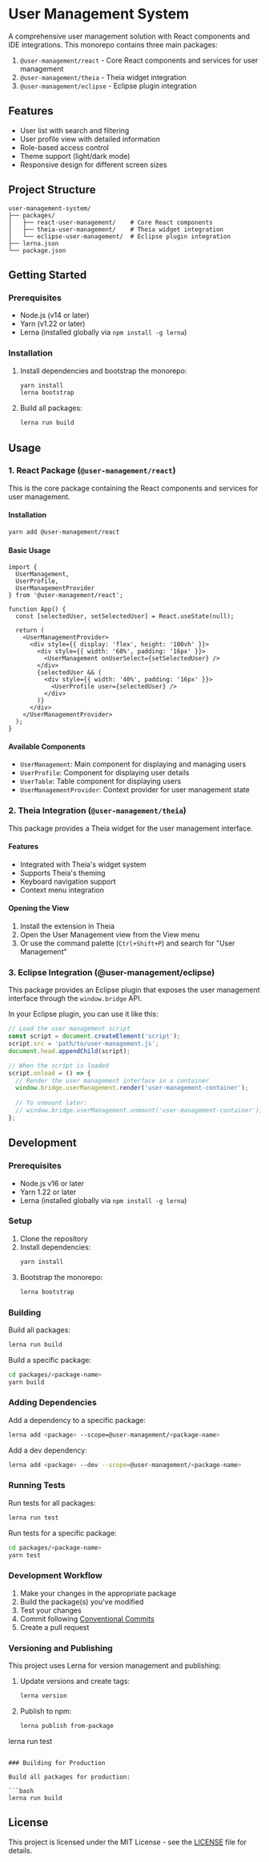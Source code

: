 # User Management System

A comprehensive user management solution with React components and IDE integrations. This monorepo contains three main packages:

1. `@user-management/react` - Core React components and services for user management
2. `@user-management/theia` - Theia widget integration
3. `@user-management/eclipse` - Eclipse plugin integration

## Features

- User list with search and filtering
- User profile view with detailed information
- Role-based access control
- Theme support (light/dark mode)
- Responsive design for different screen sizes

## Project Structure

```
user-management-system/
├── packages/
│   ├── react-user-management/    # Core React components
│   ├── theia-user-management/    # Theia widget integration
│   └── eclipse-user-management/  # Eclipse plugin integration
├── lerna.json
└── package.json
```

## Getting Started

### Prerequisites

- Node.js (v14 or later)
- Yarn (v1.22 or later)
- Lerna (installed globally via `npm install -g lerna`)

### Installation

1. Install dependencies and bootstrap the monorepo:
   ```bash
   yarn install
   lerna bootstrap
   ```

2. Build all packages:
   ```bash
   lerna run build
   ```

## Usage

### 1. React Package (`@user-management/react`)

This is the core package containing the React components and services for user management.

#### Installation

```bash
yarn add @user-management/react
```

#### Basic Usage

```tsx
import { 
  UserManagement, 
  UserProfile, 
  UserManagementProvider 
} from '@user-management/react';

function App() {
  const [selectedUser, setSelectedUser] = React.useState(null);

  return (
    <UserManagementProvider>
      <div style={{ display: 'flex', height: '100vh' }}>
        <div style={{ width: '60%', padding: '16px' }}>
          <UserManagement onUserSelect={setSelectedUser} />
        </div>
        {selectedUser && (
          <div style={{ width: '40%', padding: '16px' }}>
            <UserProfile user={selectedUser} />
          </div>
        )}
      </div>
    </UserManagementProvider>
  );
}
```

#### Available Components

- `UserManagement`: Main component for displaying and managing users
- `UserProfile`: Component for displaying user details
- `UserTable`: Table component for displaying users
- `UserManagementProvider`: Context provider for user management state

### 2. Theia Integration (`@user-management/theia`)

This package provides a Theia widget for the user management interface.

#### Features

- Integrated with Theia's widget system
- Supports Theia's theming
- Keyboard navigation support
- Context menu integration

#### Opening the View

1. Install the extension in Theia
2. Open the User Management view from the View menu
3. Or use the command palette (`Ctrl+Shift+P`) and search for "User Management"

### 3. Eclipse Integration (@user-management/eclipse)

This package provides an Eclipse plugin that exposes the user management interface through the `window.bridge` API.

In your Eclipse plugin, you can use it like this:

```javascript
// Load the user management script
const script = document.createElement('script');
script.src = 'path/to/user-management.js';
document.head.appendChild(script);

// When the script is loaded
script.onload = () => {
  // Render the user management interface in a container
  window.bridge.userManagement.render('user-management-container');
  
  // To unmount later:
  // window.bridge.userManagement.unmount('user-management-container');
};
```

## Development

### Prerequisites

- Node.js v16 or later
- Yarn 1.22 or later
- Lerna (installed globally via `npm install -g lerna`)

### Setup

1. Clone the repository
2. Install dependencies:
   ```bash
   yarn install
   ```
3. Bootstrap the monorepo:
   ```bash
   lerna bootstrap
   ```

### Building

Build all packages:
```bash
lerna run build
```

Build a specific package:
```bash
cd packages/<package-name>
yarn build
```

### Adding Dependencies

Add a dependency to a specific package:
```bash
lerna add <package> --scope=@user-management/<package-name>
```

Add a dev dependency:
```bash
lerna add <package> --dev --scope=@user-management/<package-name>
```

### Running Tests

Run tests for all packages:
```bash
lerna run test
```

Run tests for a specific package:
```bash
cd packages/<package-name>
yarn test
```

### Development Workflow

1. Make your changes in the appropriate package
2. Build the package(s) you've modified
3. Test your changes
4. Commit following [Conventional Commits](https://www.conventionalcommits.org/)
5. Create a pull request

### Versioning and Publishing

This project uses Lerna for version management and publishing:

1. Update versions and create tags:
   ```bash
   lerna version
   ```
2. Publish to npm:
   ```bash
   lerna publish from-package
   ```
lerna run test
```

### Building for Production

Build all packages for production:

```bash
lerna run build
```

## License

This project is licensed under the MIT License - see the [LICENSE](LICENSE) file for details.
